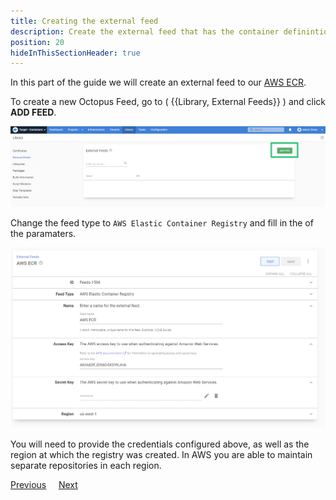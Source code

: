 ```yaml
---
title: Creating the external feed
description: Create the external feed that has the container definintion to be used in the ECS steps
position: 20
hideInThisSectionHeader: true
---
```


In this part of the guide we will create an external feed to our [AWS ECR](https://aws.amazon.com/ecr/).

To create a new Octopus Feed, go to ( {{Library, External Feeds}} ) and click **ADD FEED**.

![External Feed](images/adding-new-feed.png "width=500")


Change the feed type to `AWS Elastic Container Registry` and fill in the of the paramaters.

![External Feed](images/adding-new-aws-ecr-feed.png "width=500")


You will need to provide the credentials configured above, as well as the region at which the registry was created. In AWS you are able to maintain separate repositories in each region.

<span><a class="btn btn-secondary" href="/docs/deployments/ecs/guides">Previous</a></span>&nbsp;&nbsp;&nbsp;&nbsp;&nbsp;<span><a class="btn btn-success" href="/docs/deployments/ecs/guides/creating-a-new-project">Next</a></span>